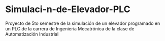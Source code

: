 # Simulaci-n-de-Elevador-PLC
Proyecto de 5to semestre  de la simulación de un elevador programado en un PLC de la carrera de Ingeniería Mecatrónica de la clase de Automatización Industrial
